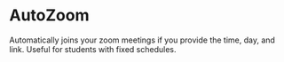 # AutoZoom
Automatically joins your zoom meetings if you provide the time, day, and link. Useful for students with fixed schedules.

